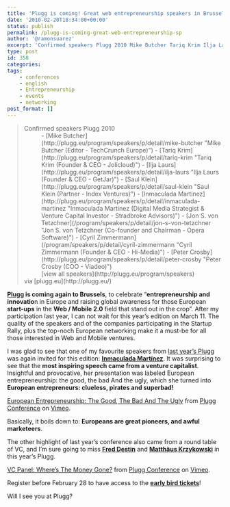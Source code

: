 ```yaml
---
title: 'Plugg is coming! Great web entrepreneurship speakers in Brussels'
date: '2010-02-20T18:34:00+00:00'
status: publish
permalink: /plugg-is-coming-great-web-entrepreneurship-sp
author: '@ramonsuarez'
excerpt: 'Confirmed speakers Plugg 2010 Mike Butcher Tariq Krim Ilja Laurs Saul Klein Inmaculada Martinez Jon S. von Tetzchner Cyril Zimmermann Peter Crosby view all speakers via plugg.eu Plugg is coming again to Brussels, to celebrate "entrepreneurship and...'
type: post
id: 358
categories:
tags:
    - conferences
    - english
    - Entrepreneurship
    - events
    - networking
post_format: []
---
```

> <dt>Confirmed speakers Plugg 2010</dt><dd>- [Mike Butcher](http://plugg.eu/program/speakers/p/detail/mike-butcher "Mike Butcher (Editor - TechCrunch Europe)")
> - [Tariq Krim](http://plugg.eu/program/speakers/p/detail/tariq-krim "Tariq Krim (Founder & CEO - Jolicloud)")
> - [Ilja Laurs](http://plugg.eu/program/speakers/p/detail/ilja-laurs "Ilja Laurs (Founder & CEO - GetJar)")
> - [Saul Klein](http://plugg.eu/program/speakers/p/detail/saul-klein "Saul Klein (Partner - Index Ventures)")
> - [Inmaculada Martinez](http://plugg.eu/program/speakers/p/detail/inmaculada-martinez "Inmaculada Martinez (Digital Media Strategist & Venture Capital Investor - Stradbroke Advisors)")
> - [Jon S. von Tetzchner](/program/speakers/p/detail/jon-s-von-tetzchner "Jon S. von Tetzchner (Co-founder and Chairman - Opera Software)")
> - [Cyril Zimmermann](/program/speakers/p/detail/cyril-zimmermann "Cyril Zimmermann (Founder & CEO - Hi-Media)")
> - [Peter Crosby](http://plugg.eu/program/speakers/p/detail/peter-crosby "Peter Crosby (COO - Viadeo)")
> 
> </dd><dd class="viewMoreSpeakers"> [view all speakers](http://plugg.eu/program/speakers) </dd>via [plugg.eu](http://plugg.eu/)

**[Plugg](http://plugg.eu "Plugg, Web and Mobile entrepreneurs event in Brussels") is coming again to Brussels**, to celebrate “**entrepreneurship and innovatio**n in Europe and raising global awareness for those European **start-ups** in the **Web / Mobile 2.0** field that stand out in the crop”. After my participation last year, I can not wait for this year’s edition on March 11. The quality of the speakers and of the companies participating in the Startup Rally, plus the top-noch European networking make it a must-be for all those interested in Web and Mobile ventures.

I was glad to see that one of my favourite speakers from [last year’s Plugg](http://www.blogbruselas.com/2009/03/plugg-magnifico.html "Plugg 2009: ¡Magnífico!") was again invited for this edition: **[Inmaculada Martínez](http://inmamartinez.com/ "Inma Martinez, venture capitalist")**. It was surprising to see that the **most inspiring speech came from a venture capitalist**. Insightful and provocative, her presentation was labeled European entrepreneurship: the good, the bad And the ugly, which she turned into **European entrepreneurs: clueless, pirates and superbad!**

[European Entrepreneurship: The Good, The Bad And The Ugly](http://vimeo.com/3684935) from [Plugg Conference](http://vimeo.com/plugg) on [Vimeo](http://vimeo.com).

Basically, it boils down to: **Europeans are great pioneers, and awful marketeers**.

The other highlight of last year’s conference also came from a round table of VC, and I’m sure going to miss **[Fred Destin](http://2009.plugg.eu/program/speakers/p/detail/fred-destin)** and [**Matthäus Krzykowski**](http://2009.plugg.eu/program/speakers/p/detail/matthaumlus-krzykowski) in this year’s Plugg.

[VC Panel: Where’s The Money Gone?](http://vimeo.com/3619081) from [Plugg Conference](http://vimeo.com/plugg) on [Vimeo](http://vimeo.com).

Register before February 28 to have access to the [**early bird tickets**](http://plugg.eu/ "Register to Plugg and get the early bird special ")!

Will I see you at Plugg?